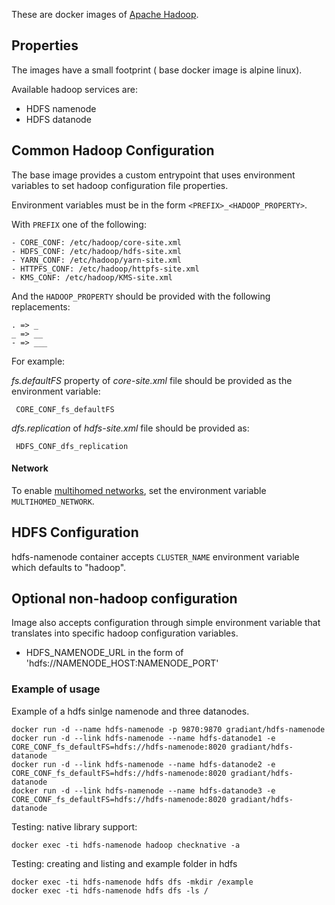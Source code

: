 These are docker images of [Apache Hadoop](https://hadoop.apache.org/).

## Properties

The images have a small footprint ( base docker image is alpine linux).

Available hadoop services are:
- HDFS namenode
- HDFS datanode


## Common Hadoop Configuration

The base image provides a custom entrypoint that uses environment variables to set hadoop configuration file properties.

Environment variables must be in the form `<PREFIX>_<HADOOP_PROPERTY>`.

With `PREFIX` one of the following:

```
- CORE_CONF: /etc/hadoop/core-site.xml
- HDFS_CONF: /etc/hadoop/hdfs-site.xml
- YARN_CONF: /etc/hadoop/yarn-site.xml
- HTTPFS_CONF: /etc/hadoop/httpfs-site.xml
- KMS_CONF: /etc/hadoop/KMS-site.xml
```

And the `HADOOP_PROPERTY` should be provided with the following replacements: 

```
. => _
_ => __
- => ___
```

For example: 

_fs.defaultFS_ property of _core-site.xml_ file should be provided as the environment variable:
 
 ``` CORE_CONF_fs_defaultFS```

_dfs.replication_ of _hdfs-site.xml_ file should be provided as:

``` HDFS_CONF_dfs_replication```
 
#### Network

To enable [multihomed networks](https://hadoop.apache.org/docs/stable/hadoop-project-dist/hadoop-hdfs/HdfsMultihoming.html), set the environment variable `MULTIHOMED_NETWORK`.

## HDFS Configuration

hdfs-namenode container accepts `CLUSTER_NAME` environment variable which defaults to "hadoop". 

## Optional non-hadoop configuration
Image also accepts configuration through simple environment variable that translates into specific hadoop configuration variables.
- HDFS_NAMENODE_URL in the form of 'hdfs://NAMENODE_HOST:NAMENODE_PORT'

### Example of usage

Example of a hdfs sinlge namenode and three datanodes.


```
docker run -d --name hdfs-namenode -p 9870:9870 gradiant/hdfs-namenode
docker run -d --link hdfs-namenode --name hdfs-datanode1 -e CORE_CONF_fs_defaultFS=hdfs://hdfs-namenode:8020 gradiant/hdfs-datanode
docker run -d --link hdfs-namenode --name hdfs-datanode2 -e CORE_CONF_fs_defaultFS=hdfs://hdfs-namenode:8020 gradiant/hdfs-datanode
docker run -d --link hdfs-namenode --name hdfs-datanode3 -e CORE_CONF_fs_defaultFS=hdfs://hdfs-namenode:8020 gradiant/hdfs-datanode
```

Testing: native library support:

```
docker exec -ti hdfs-namenode hadoop checknative -a
```

Testing: creating and listing and example folder in hdfs
```
docker exec -ti hdfs-namenode hdfs dfs -mkdir /example
docker exec -ti hdfs-namenode hdfs dfs -ls /
